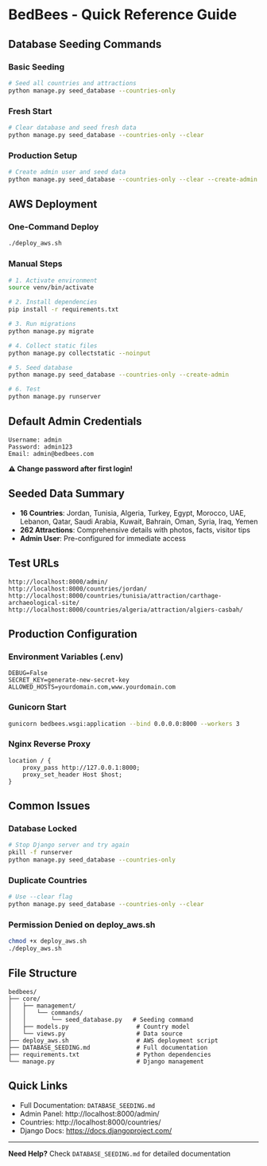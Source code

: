 # BedBees - Quick Reference Guide

## Database Seeding Commands

### Basic Seeding

```bash
# Seed all countries and attractions
python manage.py seed_database --countries-only
```

### Fresh Start

```bash
# Clear database and seed fresh data
python manage.py seed_database --countries-only --clear
```

### Production Setup

```bash
# Create admin user and seed data
python manage.py seed_database --countries-only --clear --create-admin
```

## AWS Deployment

### One-Command Deploy

```bash
./deploy_aws.sh
```

### Manual Steps

```bash
# 1. Activate environment
source venv/bin/activate

# 2. Install dependencies
pip install -r requirements.txt

# 3. Run migrations
python manage.py migrate

# 4. Collect static files
python manage.py collectstatic --noinput

# 5. Seed database
python manage.py seed_database --countries-only --create-admin

# 6. Test
python manage.py runserver
```

## Default Admin Credentials

```
Username: admin
Password: admin123
Email: admin@bedbees.com
```

**⚠️ Change password after first login!**

## Seeded Data Summary

- **16 Countries**: Jordan, Tunisia, Algeria, Turkey, Egypt, Morocco, UAE, Lebanon, Qatar, Saudi Arabia, Kuwait, Bahrain, Oman, Syria, Iraq, Yemen
- **262 Attractions**: Comprehensive details with photos, facts, visitor tips
- **Admin User**: Pre-configured for immediate access

## Test URLs

```
http://localhost:8000/admin/
http://localhost:8000/countries/jordan/
http://localhost:8000/countries/tunisia/attraction/carthage-archaeological-site/
http://localhost:8000/countries/algeria/attraction/algiers-casbah/
```

## Production Configuration

### Environment Variables (.env)

```env
DEBUG=False
SECRET_KEY=generate-new-secret-key
ALLOWED_HOSTS=yourdomain.com,www.yourdomain.com
```

### Gunicorn Start

```bash
gunicorn bedbees.wsgi:application --bind 0.0.0.0:8000 --workers 3
```

### Nginx Reverse Proxy

```nginx
location / {
    proxy_pass http://127.0.0.1:8000;
    proxy_set_header Host $host;
}
```

## Common Issues

### Database Locked

```bash
# Stop Django server and try again
pkill -f runserver
python manage.py seed_database --countries-only
```

### Duplicate Countries

```bash
# Use --clear flag
python manage.py seed_database --countries-only --clear
```

### Permission Denied on deploy_aws.sh

```bash
chmod +x deploy_aws.sh
./deploy_aws.sh
```

## File Structure

```
bedbees/
├── core/
│   ├── management/
│   │   └── commands/
│   │       └── seed_database.py   # Seeding command
│   ├── models.py                   # Country model
│   └── views.py                    # Data source
├── deploy_aws.sh                   # AWS deployment script
├── DATABASE_SEEDING.md             # Full documentation
├── requirements.txt                # Python dependencies
└── manage.py                       # Django management
```

## Quick Links

- Full Documentation: `DATABASE_SEEDING.md`
- Admin Panel: http://localhost:8000/admin/
- Countries: http://localhost:8000/countries/
- Django Docs: https://docs.djangoproject.com/

---

**Need Help?** Check `DATABASE_SEEDING.md` for detailed documentation
